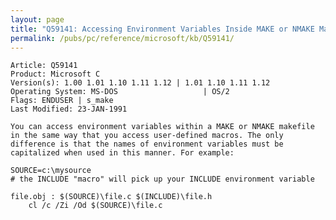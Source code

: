 ```yaml
---
layout: page
title: "Q59141: Accessing Environment Variables Inside MAKE or NMAKE Makefile"
permalink: /pubs/pc/reference/microsoft/kb/Q59141/
---
```


	Article: Q59141
	Product: Microsoft C
	Version(s): 1.00 1.01 1.10 1.11 1.12 | 1.01 1.10 1.11 1.12
	Operating System: MS-DOS                   | OS/2
	Flags: ENDUSER | s_make
	Last Modified: 23-JAN-1991
	
	You can access environment variables within a MAKE or NMAKE makefile
	in the same way that you access user-defined macros. The only
	difference is that the names of environment variables must be
	capitalized when used in this manner. For example:
	
	SOURCE=c:\mysource
	# the INCLUDE "macro" will pick up your INCLUDE environment variable
	
	file.obj : $(SOURCE)\file.c $(INCLUDE)\file.h
	    cl /c /Zi /Od $(SOURCE)\file.c
